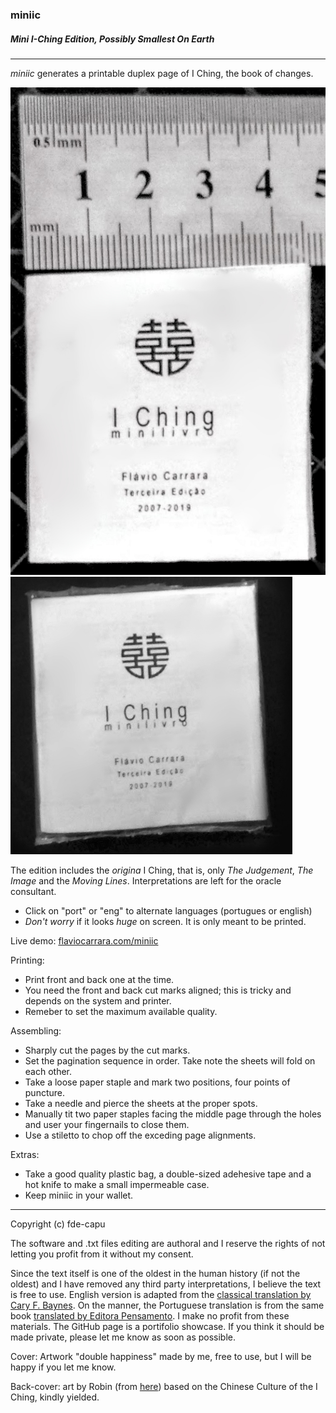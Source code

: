 ### miniic
##### Mini I-Ching Edition, Possibly Smallest On Earth
---
*miniic* generates a printable duplex page of I Ching, the book of changes.

![size in mm](miniic.jpg) ![plastic bag](miniicbag.jpg)

The edition includes the _origina_ I Ching, that is, only _The Judgement_, _The Image_ and the _Moving Lines_. Interpretations are left for the oracle consultant.

- Click on "port" or "eng" to alternate languages (portugues or english)
- *Don't worry* if it looks _huge_ on screen. It is only meant to be printed.

Live demo: [flaviocarrara.com/miniic](http://flaviocarrara.com/miniic)

Printing:

- Print front and back one at the time.
- You need the front and back cut marks aligned; this is tricky and depends on the system and printer.
- Remeber to set the maximum available quality.

Assembling:

- Sharply cut the pages by the cut marks.
- Set the pagination sequence in order. Take note the sheets will fold on each other.
- Take a loose paper staple and mark two positions, four points of puncture.
- Take a needle and pierce the sheets at the proper spots.
- Manually tit two paper staples facing the middle page through the holes and user your fingernails to close them.
- Use a stiletto to chop off the exceding page alignments.

Extras:

- Take a good quality plastic bag, a double-sized adehesive tape and a hot knife to make a small impermeable case.
- Keep miniic in your wallet.

---

Copyright (c) fde-capu

The software and .txt files editing are authoral and I reserve the rights of not letting you profit from it without my consent.

Since the text itself is one of the oldest in the human history (if not the oldest) and I have removed any third party interpretations, I believe the text is free to use. English version is adapted from the [classical translation by Cary F. Baynes](https://press.princeton.edu/books/hardcover/9780691097503/the-i-ching-or-book-of-changes). On the manner, the Portuguese translation is from the same book [translated by Editora Pensamento](https://www.grupopensamento.com.br/produto/i-ching-o-livro-das-mutacoes-4866). I make no profit from these materials. The GitHub page is a portifolio showcase. If you think it should be made private, please let me know as soon as possible.

Cover: Artwork "double happiness" made by me, free to use, but I will be happy if you let me know.

Back-cover: art by Robin (from [here](https://adtudo.wordpress.com/2008/04/03/)) based on the Chinese Culture of the I Ching, kindly yielded.
